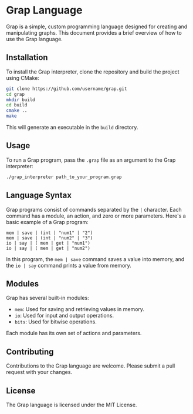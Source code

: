 # Grap Language

Grap is a simple, custom programming language designed for creating and manipulating graphs. This document provides a brief overview of how to use the Grap language.

## Installation

To install the Grap interpreter, clone the repository and build the project using CMake:

```bash
git clone https://github.com/username/grap.git
cd grap
mkdir build
cd build
cmake ..
make
```

This will generate an executable in the `build` directory.

## Usage

To run a Grap program, pass the `.grap` file as an argument to the Grap interpreter:

```bash
./grap_interpreter path_to_your_program.grap
```

## Language Syntax

Grap programs consist of commands separated by the `|` character. Each command has a module, an action, and zero or more parameters. Here's a basic example of a Grap program:

```grap
mem | save | (int | "num1" | "2")
mem | save | (int | "num2" | "3")
io | say | ( mem | get | "num1")
io | say | ( mem | get | "num2")
```

In this program, the `mem | save` command saves a value into memory, and the `io | say` command prints a value from memory.

## Modules

Grap has several built-in modules:

- `mem`: Used for saving and retrieving values in memory.
- `io`: Used for input and output operations.
- `bits`: Used for bitwise operations.

Each module has its own set of actions and parameters.

## Contributing

Contributions to the Grap language are welcome. Please submit a pull request with your changes.

## License

The Grap language is licensed under the MIT License.